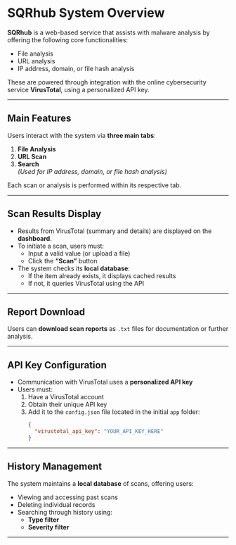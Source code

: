 # SQRhub System Overview

**SQRhub** is a web-based service that assists with malware analysis by offering the following core functionalities:

- File analysis  
- URL analysis  
- IP address, domain, or file hash analysis  

These are powered through integration with the online cybersecurity service **VirusTotal**, using a personalized API key.

---

## Main Features

Users interact with the system via **three main tabs**:

1. **File Analysis**
2. **URL Scan**
3. **Search**  
   *(Used for IP address, domain, or file hash analysis)*

Each scan or analysis is performed within its respective tab.

---

## Scan Results Display

- Results from VirusTotal (summary and details) are displayed on the **dashboard**.
- To initiate a scan, users must:
  - Input a valid value (or upload a file)
  - Click the **“Scan”** button
- The system checks its **local database**:
  - If the item already exists, it displays cached results
  - If not, it queries VirusTotal using the API

---

## Report Download

Users can **download scan reports** as `.txt` files for documentation or further analysis.

---

## API Key Configuration

- Communication with VirusTotal uses a **personalized API key**
- Users must:
  1. Have a VirusTotal account
  2. Obtain their unique API key
  3. Add it to the `config.json` file located in the initial `app` folder:
     ```json
     {
       "virustotal_api_key": "YOUR_API_KEY_HERE"
     }
     ```

---

## History Management

The system maintains a **local database** of scans, offering users:

- Viewing and accessing past scans
- Deleting individual records
- Searching through history using:
  - **Type filter**
  - **Severity filter**

---
